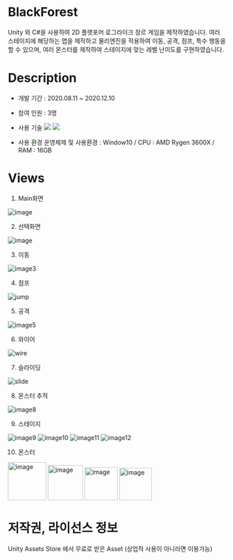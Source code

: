 # BlackForest
Unity 와 C#을 사용하여 2D 플랫포머 로그라이크 장르 게임을 제작하였습니다.
여러 스테이지에 해당하는 맵을 제작하고 물리엔진을 적용하여 이동, 공격, 점프, 특수 행동을 할 수 있으며, 여러 몬스터를 제작하여 스테이지에 맞는 레벨 난이도를 구현하였습니다. 

# Description
 - 개발 기간 : 2020.08.11 ~ 2020.12.10
 - 참여 인원 : 3명
 - 사용 기술
    <img src="https://img.shields.io/badge/Unity-FFFFFF?style=for-the-badge&logo=Unity&logoColor=white">
    <img src="https://img.shields.io/badge/C%23-EA4335?style=for-the-badge&logo=C#&logoColor=white">
    
  - 사용 환경
    운영체제 및 사용환경 : Window10 / CPU : AMD Rygen 3600X / RAM : 16GB 
 
# Views
1. Main화면


![image](https://user-images.githubusercontent.com/67256177/179177403-91a2dae0-1b7c-451b-a5c9-269b65a7e1c8.png)


2. 선택화면


![image](https://user-images.githubusercontent.com/67256177/179177427-60132a19-4e06-4d3f-a19c-3f404277736c.png)


3. 이동 


![image3](https://user-images.githubusercontent.com/67256177/179177204-38ba9c25-7a5a-476e-8d42-ecef6c17fd90.gif)


4. 점프 


![jump](https://user-images.githubusercontent.com/67256177/179179112-fe9e8ca7-b76f-484e-80cc-c2e4c834e8ad.gif)


5. 공격 


![image5](https://user-images.githubusercontent.com/67256177/179177773-a43567cd-4332-415d-9048-91b7f1b882a0.gif)


6. 와이어 


![wire](https://user-images.githubusercontent.com/67256177/179179186-33fd6b63-db49-400e-8f51-7d27c8cc5e72.gif)


7. 슬라이딩 


![slide](https://user-images.githubusercontent.com/67256177/179179215-722e6dab-b8af-4bc9-85fa-6bec7542f94f.gif)


8. 몬스터 추적


![image8](https://user-images.githubusercontent.com/67256177/179177850-12bd7723-e351-4735-8f1d-d66050a4bb64.gif)


9. 스테이지


![image9](https://user-images.githubusercontent.com/67256177/179177997-62d48339-2087-4b6d-80f7-84f77f3829ab.png)
![image10](https://user-images.githubusercontent.com/67256177/179178007-9d999e0b-1854-422d-90dd-a2b5e1049f74.png)
![image11](https://user-images.githubusercontent.com/67256177/179178015-ab374e3b-ef78-408d-b19f-cbc1f8d4690d.png)
![image12](https://user-images.githubusercontent.com/67256177/179177967-c7de9a4a-e2ac-48f3-84c6-2ace0253b55b.png)

10. 몬스터


<img width="88" alt="image" src="https://user-images.githubusercontent.com/67256177/179179708-c3cf5724-cf3c-411e-b063-51ba589307f4.png">
<img width="81" alt="image" src="https://user-images.githubusercontent.com/67256177/179179745-56c42401-d57d-49f1-a2ca-bc74494002c9.png">
<img width="76" alt="image" src="https://user-images.githubusercontent.com/67256177/179179765-0be59d51-cfb1-4888-b895-772018149626.png">
<img width="75" alt="image" src="https://user-images.githubusercontent.com/67256177/179179798-3104e0ba-ad7b-48a0-a61b-ccdc4bb0c184.png">


# 저작권, 라이선스 정보
Unity Assets Store 에서 무료로 받은 Asset (상업적 사용이 아니라면 이용가능)
    
